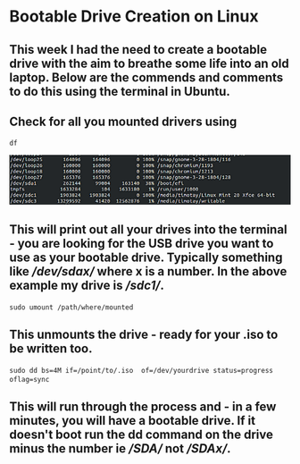 
<a id="org77d8534"></a>

# Bootable Drive Creation on Linux


<a id="orgda56df0"></a>

## This week I had the need to create a bootable drive with the aim to breathe some life into an old laptop. Below are the commends and comments to do this using the terminal in Ubuntu.


<a id="orgccf5316"></a>

## Check for all you mounted drivers using

    df

![img](/img/dfoutput.png)


<a id="org51bc40b"></a>

## This will print out all your drives into the terminal - you are looking for the USB drive you want to use as your bootable drive. Typically something like */dev/sdax/* where x is a number. In the above example my drive is */sdc1/*.

    sudo umount /path/where/mounted


<a id="orge1d4b0e"></a>

## This unmounts the drive - ready for your .iso to be written too.

    sudo dd bs=4M if=/point/to/.iso  of=/dev/yourdrive status=progress oflag=sync


<a id="org44ba568"></a>

## This will run through the process and - in a few minutes, you will have a bootable drive. If it doesn't boot run the dd command on the drive minus the number ie */SDA/* not */SDAx/*.

